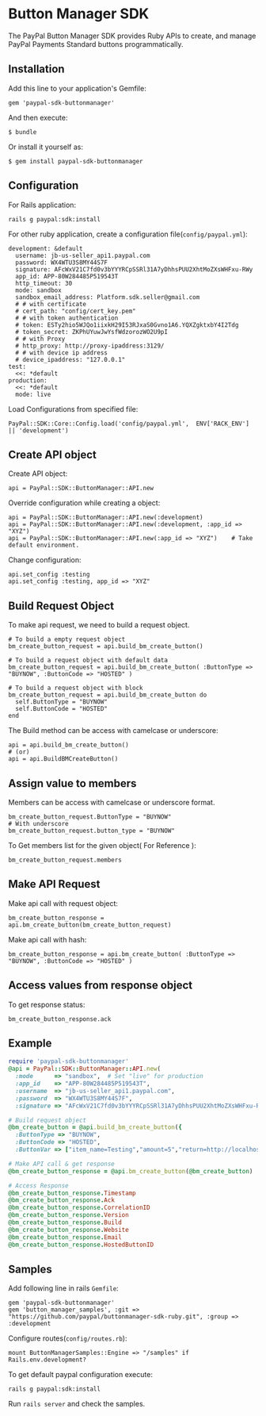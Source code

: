 # Button Manager SDK

The PayPal Button Manager SDK provides Ruby APIs to create, and manage PayPal Payments Standard buttons programmatically.

## Installation

Add this line to your application's Gemfile:

    gem 'paypal-sdk-buttonmanager'

And then execute:

    $ bundle

Or install it yourself as:

    $ gem install paypal-sdk-buttonmanager

## Configuration

For Rails application:

    rails g paypal:sdk:install

For other ruby application, create a configuration file(`config/paypal.yml`):

    development: &default
      username: jb-us-seller_api1.paypal.com
      password: WX4WTU3S8MY44S7F
      signature: AFcWxV21C7fd0v3bYYYRCpSSRl31A7yDhhsPUU2XhtMoZXsWHFxu-RWy
      app_id: APP-80W284485P519543T
      http_timeout: 30
      mode: sandbox
      sandbox_email_address: Platform.sdk.seller@gmail.com
      # # with certificate
      # cert_path: "config/cert_key.pem"
      # # with token authentication
      # token: ESTy2hio5WJQo1iixkH29I53RJxaS0Gvno1A6.YQXZgktxbY4I2Tdg
      # token_secret: ZKPhUYuwJwYsfWdzorozWO2U9pI
      # # with Proxy
      # http_proxy: http://proxy-ipaddress:3129/
      # # with device ip address
      # device_ipaddress: "127.0.0.1"
    test:
      <<: *default
    production:
      <<: *default
      mode: live

Load Configurations from specified file:

    PayPal::SDK::Core::Config.load('config/paypal.yml',  ENV['RACK_ENV'] || 'development')

## Create API object

Create API object:

    api = PayPal::SDK::ButtonManager::API.new

Override configuration while creating a object:

    api = PayPal::SDK::ButtonManager::API.new(:development)
    api = PayPal::SDK::ButtonManager::API.new(:development, :app_id => "XYZ")
    api = PayPal::SDK::ButtonManager::API.new(:app_id => "XYZ")    # Take default environment.

Change configuration:

    api.set_config :testing
    api.set_config :testing, app_id => "XYZ"


## Build Request Object

To make api request, we need to build a request object.

    # To build a empty request object
    bm_create_button_request = api.build_bm_create_button()

    # To build a request object with default data
    bm_create_button_request = api.build_bm_create_button( :ButtonType => "BUYNOW", :ButtonCode => "HOSTED" )

    # To build a request object with block
    bm_create_button_request = api.build_bm_create_button do
      self.ButtonType = "BUYNOW"
      self.ButtonCode = "HOSTED"
    end

The Build method can be access with camelcase or underscore:

    api = api.build_bm_create_button()
    # (or)
    api = api.BuildBMCreateButton()

## Assign value to members

Members can be access with camelcase or underscore format.

    bm_create_button_request.ButtonType = "BUYNOW"
    # With underscore
    bm_create_button_request.button_type = "BUYNOW"

To Get members list for the given object( For Reference ):

    bm_create_button_request.members

## Make API Request

Make api call with request object:

    bm_create_button_response = api.bm_create_button(bm_create_button_request)

Make api call with hash:

    bm_create_button_response = api.bm_create_button( :ButtonType => "BUYNOW", :ButtonCode => "HOSTED" )

## Access values from response object

To get response status:

    bm_create_button_response.ack

## Example

```ruby
require 'paypal-sdk-buttonmanager'
@api = PayPal::SDK::ButtonManager::API.new(
  :mode      => "sandbox",  # Set "live" for production
  :app_id    => "APP-80W284485P519543T",
  :username  => "jb-us-seller_api1.paypal.com",
  :password  => "WX4WTU3S8MY44S7F",
  :signature => "AFcWxV21C7fd0v3bYYYRCpSSRl31A7yDhhsPUU2XhtMoZXsWHFxu-RWy" )

# Build request object
@bm_create_button = @api.build_bm_create_button({
  :ButtonType => "BUYNOW",
  :ButtonCode => "HOSTED",
  :ButtonVar => ["item_name=Testing","amount=5","return=http://localhost:3000/samples/button_manager/bm_create_button","notify_url=http://localhost:3000/samples/button_manager/ipn_notify"] })

# Make API call & get response
@bm_create_button_response = @api.bm_create_button(@bm_create_button)

# Access Response
@bm_create_button_response.Timestamp
@bm_create_button_response.Ack
@bm_create_button_response.CorrelationID
@bm_create_button_response.Version
@bm_create_button_response.Build
@bm_create_button_response.Website
@bm_create_button_response.Email
@bm_create_button_response.HostedButtonID
```

## Samples

Add following line in rails `Gemfile`:

    gem 'paypal-sdk-buttonmanager'
    gem 'button_manager_samples', :git => "https://github.com/paypal/buttonmanager-sdk-ruby.git", :group => :development

Configure routes(`config/routes.rb`):

    mount ButtonManagerSamples::Engine => "/samples" if Rails.env.development?

To get default paypal configuration execute:

    rails g paypal:sdk:install

Run `rails server` and check the samples.

